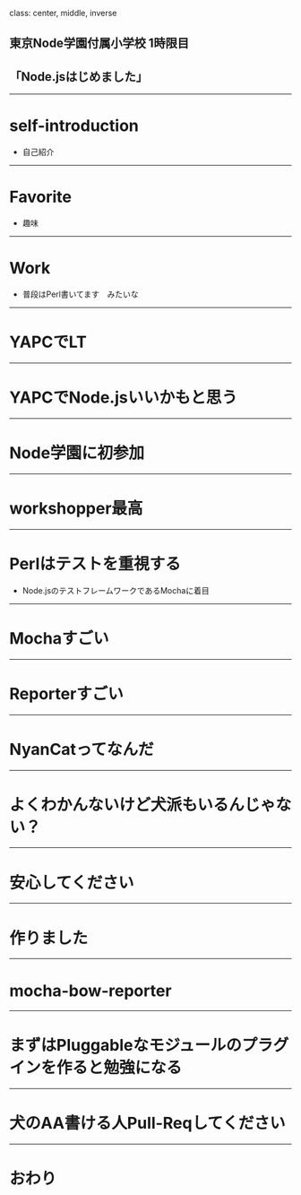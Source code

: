 class: center, middle, inverse
## 東京Node学園付属小学校 1時限目
## 「Node.jsはじめました」
---
# self-introduction
- 自己紹介
---
# Favorite
- 趣味
---
# Work
- 普段はPerl書いてます　みたいな
---
# YAPCでLT
---
# YAPCでNode.jsいいかもと思う
---
# Node学園に初参加
---
# workshopper最高
---
# Perlはテストを重視する
- Node.jsのテストフレームワークであるMochaに着目
---
# Mochaすごい
---
# Reporterすごい
---
# NyanCatってなんだ
---
# よくわかんないけど犬派もいるんじゃない？
---
# 安心してください
---
# 作りました
---
# mocha-bow-reporter
---
# まずはPluggableなモジュールのプラグインを作ると勉強になる
---
# 犬のAA書ける人Pull-Reqしてください
---
# おわり
